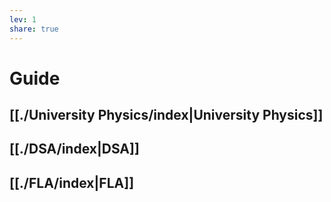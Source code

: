 ```yaml
---  
lev: 1  
share: true  
---  
```

  
  
# Guide  
  
## [[./University Physics/index|University Physics]]  
  
## [[./DSA/index|DSA]]  
  
## [[./FLA/index|FLA]]  
  
